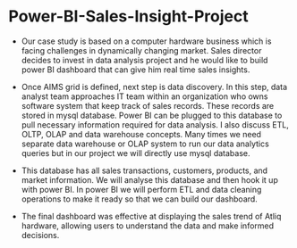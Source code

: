 # Power-BI-Sales-Insight-Project


* Our case study is based on a computer hardware business which is facing challenges in dynamically changing market. Sales director decides to invest in data analysis project and he would like to build power BI dashboard that can give him real time sales insights.

* Once AIMS grid is defined, next step is data discovery. In this step, data analyst team approaches IT team within an organization who owns software system that keep track of sales records. These records are stored in mysql database. Power BI can be plugged to this database to pull necessary information required for data analysis. I also discuss ETL, OLTP, OLAP and data warehouse concepts. Many times we need separate data warehouse or OLAP system to run our data analytics queries but in our project we will directly use mysql database.

* This database has all sales transactions, customers, products, and market information. We will analyse this database and then hook it up with power BI. In power BI we will perform ETL and data cleaning operations to make it ready so that we can build our dashboard.

* The final dashboard was effective at displaying the sales trend of Atliq hardware, allowing users to understand the data and make informed decisions.
